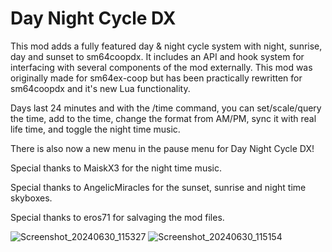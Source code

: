 # Day Night Cycle DX

This mod adds a fully featured day & night cycle system with night, sunrise, day and sunset to sm64coopdx. It includes an API and hook system for interfacing with several components of the mod externally. This mod was originally made for sm64ex-coop but has been practically rewritten for sm64coopdx and it's new Lua functionality.

Days last 24 minutes and with the /time command, you can set/scale/query the time, add to the time, change the format from AM/PM, sync it with real life time, and toggle the night time music.

There is also now a new menu in the pause menu for Day Night Cycle DX!

Special thanks to MaiskX3 for the night time music.

Special thanks to AngelicMiracles for the sunset, sunrise and night time skyboxes.

Special thanks to eros71 for salvaging the mod files.

![Screenshot_20240630_115327](https://github.com/AgentXLP/agent-ex-coop-mods/assets/44549182/873b2066-33c9-4746-b2bb-d05ceb15101e)
![Screenshot_20240630_115154](https://github.com/AgentXLP/agent-ex-coop-mods/assets/44549182/1d586611-93e4-4218-b0e4-fc2c1bdfdda3)
